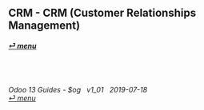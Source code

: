 ## CRM - CRM (Customer Relationships Management)
#### [_&#x23CE; menu_](https://github.com/oldyguy/odoo13-guides/blob/master/README.md)<br><br>

	
###### <br><br>Odoo 13 Guides - $og &nbsp; v1_01 &nbsp; 2019-07-18<br>[_&#x23CE; menu_](https://github.com/oldyguy/odoo13-guides/blob/master/README.md)<br><br>



